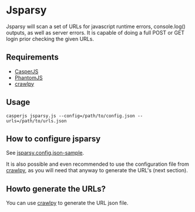# Jsparsy

Jsparsy will scan a set of URLs for javascript runtime errors, console.log() outputs, as well as server errors.
It is capable of doing a full POST or GET login prior checking the given URLs.

## Requirements

* [CasperJS](http://casperjs.org/)
* [PhantomJS](http://phantomjs.org/)
* [crawlpy](https://github.com/cytopia/crawlpy)


## Usage

```shell
casperjs jsparsy.js --config=/path/to/config.json --urls=/path/to/urls.json
```

## How to configure jsparsy

See [jsparsy.config.json-sample](https://github.com/cytopia/jsparsy/blob/master/jsparsy.config.json-sample).

It is also possible and even recommended to use the configuration file from [crawlpy](https://github.com/cytopia/crawlpy),
as you will need that anyway to generate the URL's (next section).


## Howto generate the URLs?

You can use [crawlpy](https://github.com/cytopia/crawlpy) to generate the URL json file.
